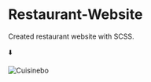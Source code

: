 # Restaurant-Website
Created restaurant website with SCSS. 

⬇️



![Cuisinebo](https://user-images.githubusercontent.com/111376852/211225190-44d33066-92fc-45e0-99cd-6593c63a46ed.png)
